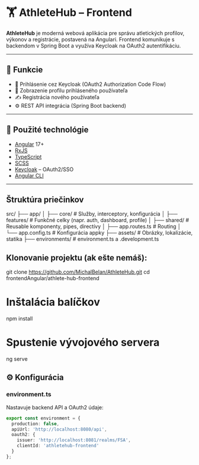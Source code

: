 # 🏋️ AthleteHub – Frontend

**AthleteHub** je moderná webová aplikácia pre správu atletických profilov, výkonov a registrácie, postavená na Angulari. Frontend komunikuje s backendom v Spring Boot a využíva Keycloak na OAuth2 autentifikáciu.

---

## 🚀 Funkcie

- 🔐 Prihlásenie cez Keycloak (OAuth2 Authorization Code Flow)
- 👤 Zobrazenie profilu prihláseného používateľa
- ✍️ Registrácia nového používateľa
- ⚙️ REST API integrácia (Spring Boot backend)
  

---

## 🧰 Použité technológie

- [Angular](https://angular.io/) 17+
- [RxJS](https://rxjs.dev/)
- [TypeScript](https://www.typescriptlang.org/)
- [SCSS](https://sass-lang.com/)
- [Keycloak](https://www.keycloak.org/) – OAuth2/SSO
- [Angular CLI](https://angular.io/cli)

---
## Štruktúra priečinkov
src/
├── app/
│   ├── core/            # Služby, interceptory, konfigurácia
│   ├── features/        # Funkčné celky (napr. auth, dashboard, profile)
│   ├── shared/          # Reusable komponenty, pipes, directívy
│   ├── app.routes.ts    # Routing
│   └── app.config.ts    # Konfigurácia appky
├── assets/              # Obrázky, lokalizácie, statika
├── environments/        # environment.ts a .development.ts




## Klonovanie projektu (ak ešte nemáš):
git clone https://github.com/MichalBelan/AthleteHub.git
cd frontendAngular/athlete-hub-frontend

# Inštalácia balíčkov
npm install

# Spustenie vývojového servera
ng serve

## ⚙️ Konfigurácia

### environment.ts
Nastavuje backend API a OAuth2 údaje:
```ts
export const environment = {
  production: false,
  apiUrl: 'http://localhost:8080/api',
  oauth2: {
    issuer: 'http://localhost:8081/realms/FSA',
    clientId: 'athletehub-frontend'
  }
};




